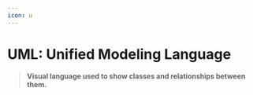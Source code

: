 ```yaml
---
icon: u
---
```


# UML: Unified Modeling Language

> **Visual language used to show classes and relationships between them.**
